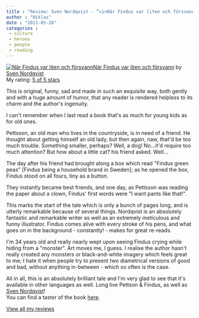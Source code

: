 ```yaml
---
title : "Review: Sven Nordqvist - ”<i>När Findus var liten och försvann</i>”"
author : "Niklas"
date : "2011-05-26"
categories : 
 - culture
 - heroes
 - people
 - reading
---
```


[![När Findus var liten och försvann](http://photo.goodreads.com/books/1284708276m/8074097.jpg)](http://www.goodreads.com/book/show/8074097-n-r-findus-var-liten-och-f-rsvann)[När Findus var liten och försvann](http://www.goodreads.com/book/show/8074097-n-r-findus-var-liten-och-f-rsvann) by [Sven Nordqvist](http://www.goodreads.com/author/show/229085.Sven_Nordqvist)  
My rating: [5 of 5 stars](http://www.goodreads.com/review/show/170919994)  
  
This is original, funny, sad and made in such an exquisite way, both gently and with a huge amount of humor, that any reader is rendered helpless to its charm and the author's ingenuity.  
  
I can't remember when I last read a book that's as much for young kids as for old ones.  
  
Pettsson, an old man who lives in the countryside, is in need of a friend. He thought about getting himself an old lady, but then again, naw, that'd be too much trouble. Something smaller, perhaps? Well, a dog! No...it'd require too much attention? But how about a little cat? his friend asked. Well...  
  
The day after his friend had brought along a box which read "Findus green peas" \[Findus being a household brand in Sweden\]; as he opened the box, Findus stood on all fours, tiny as a button.  
  
They instantly became best friends, and one day, as Pettsson was reading the paper about a clown, Findus' first words were "I want pants like that!".  
  
This marks the start of the tale which is only a bunch of pages long, and is utterly remarkable because of several things. Nordqvist is an absolutely fantastic and remarkable writer as well as an extremely meticulous and funny illustrator. Findus comes alive with every stroke of his pens, and what goes on in the background - constantly! - makes for great re-reads.  
  
I'm 34 years old and really nearly wept upon seeing Findus crying while hiding from a "monster". Art moves me, I guess. I realise the author hasn't really created any monsters or black-and-white imagery which feels great to me; I hate it when people try to present two diametrical versions of good and bad, without anything in-between - which so often is the case.  
  
All in all, this is an absolutely brilliant tale and I'm very glad to see that it's available in other languages as well. Long live Pettson & Findus, as well as [Sven Nordqvist](http://en.wikipedia.org/wiki/Sven_Nordqvist)!  
You can find a taster of the book [here](http://www.smakprov.se/smakprov/visa/9789172709645/partner/smakprov).  
  
[View all my reviews](http://www.goodreads.com/review/list/2106358-niklas-pivic)

